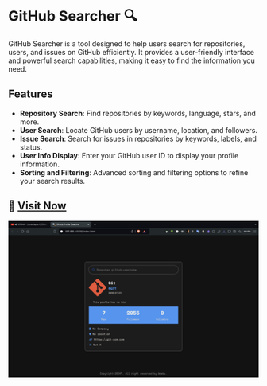 # GitHub Searcher 🔍 

GitHub Searcher is a tool designed to help users search for repositories, users, and issues on GitHub efficiently. It provides a user-friendly interface and powerful search capabilities, making it easy to find the information you need.

## Features

- **Repository Search**: Find repositories by keywords, language, stars, and more.
- **User Search**: Locate GitHub users by username, location, and followers.
- **Issue Search**: Search for issues in repositories by keywords, labels, and status.
- **User Info Display**: Enter your GitHub user ID to display your profile information.
- **Sorting and Filtering**: Advanced sorting and filtering options to refine your search results.


## 🔗 [**Visit Now**](https://debapriyo007.github.io/github-searcher/)

![Image](https://raw.githubusercontent.com/debapriyo007/github-searcher/main/Demo.png)
